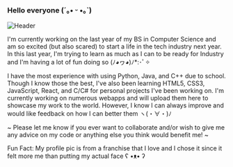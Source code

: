 ### Hello everyone (´｡• ᵕ •｡`)

![Header](./[banner.png])

<!--
**allenjhane/allenjhane** is a ✨ _special_ ✨ repository because its `README.md` (this file) appears on your GitHub profile.

Here are some ideas to get you started:

- 🔭 I’m currently working on ...
- 🌱 I’m currently learning ...
- 👯 I’m looking to collaborate on ...
- 🤔 I’m looking for help with ...
- 💬 Ask me about ...
- 📫 How to reach me: ...
- 😄 Pronouns: ...
- ⚡ Fun fact: ...
-->

I'm currently working on the last year of my BS in Computer Science and am so excited (but also scared) to start a life in the tech industry next year. In this last year, I'm trying to learn as much as I can to be ready for Industry and I'm having a lot of fun doing so (ﾉ◕ヮ◕)ﾉ*:･ﾟ✧

I have the most experience with using Python, Java, and C++ due to school. Though I know those the best, I've also been learning HTML5, CSS3, JavaScript, React, and C/C# for personal projects I've been working on. I'm currently working on numerous webapps and will upload them here to showcase my work to the world. However, I know I can always improve and would like feedback on how I can better them ヽ(・∀・)ﾉ

~ Please let me know if you ever want to collaborate and/or wish to give me any advice on my code or anything else you think would benefit me! ~

Fun Fact: My profile pic is from a franchise that I love and I chose it since it felt more me than putting my actual face ʕ •ᴥ• ʔ
